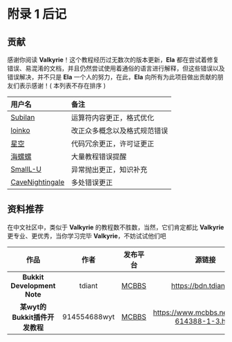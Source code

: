 # 附录 1 后记

## 贡献

感谢你阅读 **Valkyrie**！这个教程经历过无数次的版本更新，**Ela** 都在尝试着修复错误、易混淆的文档，并且仍然尝试使用着通俗的语言进行解释，但这些错误以及错误解决，并不只是 **Ela** 一个人的努力，在此，**Ela** 向所有为此项目做出贡献的朋友们表示感谢！( 本列表不存在排序 )

**用户名**|**备注**
:-|:-
[Subilan](https://github.com/Subilan)|运算符内容更正，格式优化
[loinko](https://github.com/loinko)|改正众多概念以及格式规范错误
[星空](https://www.mcbbs.net/home.php?mod=space&uid=281332)|代码冗余更正，许可证更正
[海螺螺](https://www.mcbbs.net/home.php?mod=space&uid=1196990)|大量教程错误提醒
[SmallL-U](https://github.com/SmallL-U)|异常抛出更正，知识补充
[CaveNightingale](https://github.com/CaveNightingale)|多处错误更正

## 资料推荐

在中文社区中，类似于 **Valkyrie** 的教程数不胜数，当然，它们肯定都比 **Valkyrie** 更专业、更优秀，当你学习完毕 **Valkyrie**，不妨试试他们吧

作品|作者|发布平台|源链接
:-:|:-:|:-:|:-:
**Bukkit Development Note**|tdiant|[MCBBS](https://www.mcbbs.net/thread-808820-1-8.html)|https://bdn.tdiant.net
**某wyt的Bukkit插件开发教程**|914554688wyt|[MCBBS](https://www.mcbbs.net/thread-614388-1-3.html)|https://www.mcbbs.net/thread-614388-1-3.html